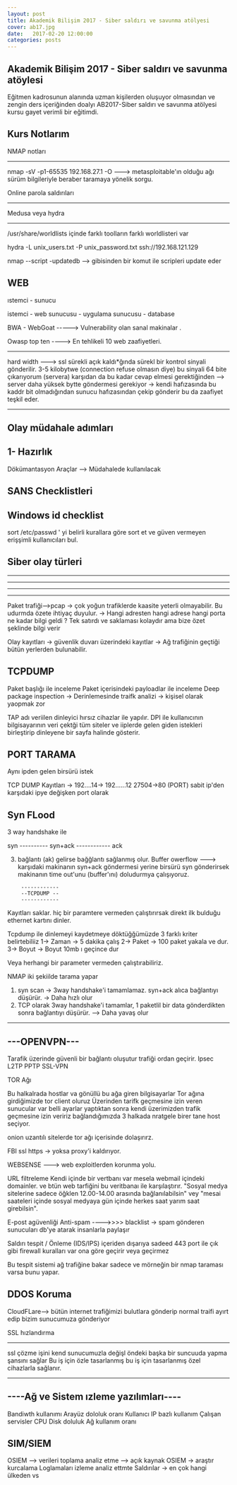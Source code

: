 ```yaml
---
layout: post
title: Akademik Bilişim 2017 - Siber saldırı ve savunma atölyesi
cover: ab17.jpg
date:   2017-02-20 12:00:00
categories: posts
---
```


## Akademik Bilişim 2017 - Siber saldırı ve savunma atöylesi 
Eğitmen kadrosunun alanında uzman kişilerden oluşuyor olmasından ve zengin ders içeriğinden doalyı AB2017-Siber saldırı ve savunma atölyesi kursu gayet verimli bir eğitimdi.
## Kurs Notlarım


NMAP notları
______________________


nmap -sV  -p1-65535 192.168.27.1 -O  ---> metasploitable'ın olduğu ağı sürüm bilgileriyle beraber taramaya yönelik sorgu.



Online parola saldırıları 

------------------------
Medusa veya hydra 
________
/usr/share/worldlists içinde farklı toolların farklı worldlisteri var 

hydra -L unix_users.txt -P unix_password.txt ssh://192.168.121.129


nmap --script -updatedb --> gibisinden bir komut ile scripleri update eder


WEB
----------

ıstemci - sunucu 

istemci  -  web sunucusu - uygulama sunucusu - database 

BWA - WebGoat -----> Vulnerability olan sanal makinalar .

Owasp top ten ----> En tehlikeli 10 web zaafiyetleri.
_____________________________________________________________________________________________________________
hard width
---> ssl sürekli açık kaldı*ğında sürekl bir kontrol sinyali gönderilir.
3-5 kilobytwe (connection refuse olmasın diye)
bu sinyali 64 bite çıkarıyorum (servera) karşıdan da bu kadar cevap elmesi gerektiğinden 
--> server daha yüksek bytte göndermesi gerekiyor 
-> kendi hafızasında bu kaddr bit olmadığından sunucu hafızasından çekip gönderir bu da zaafiyet teşkil eder.
_____________________________________________________________________________________________________________


Olay müdahale adımları 
----------------------
1- Hazırlık
-----------
Dökümantasyon 
Araçlar --> Müdahalede kullanılacak


SANS Checklistleri
------------------
Windows id checklist
---

sort /etc/passwd ' yi belirli kurallara göre sort et ve güven vermeyen erişşimli kullanıcıları bul.

Siber olay türleri 
-----------------
-----------------
-----------------
-----------------
-----------------


Paket trafiği-->pcap  -> çok yoğun trafiklerde kaasite yeterli olmayabilir.
Bu udurmda özete ihtiyaç duyulur. -> Hangi adresten hangi adrese hangi porta ne kadar bilgi geldi ? Tek satırdı ve saklaması kolaydır ama bize özet şeklinde bilgi verir

Olay kayıtları -> güvenlik duvarı üzerindeki kayıtlar -> Ağ trafiğinin geçtiği bütün yerlerden bulunabilir.




TCPDUMP 
-----------
Paket başlığı ile inceleme 
Paket içerisindeki payloadlar  ile inceleme
Deep package inspection -> Derinlemesinde traifk analizi -> kişisel olarak yaopmak zor


TAP adı veriilen dinleyici hırsız cihazlar ile yapılır.
DPI ile kullanıcının bilgisayarının veri çektği tüm siteler ve iiplerde gelen giden istekleri birleştirip dinleyene bir sayfa halinde gösterir.


PORT TARAMA
------------
Aynı ipden gelen birsürü istek 


TCP DUMP Kayıtları
-> 192....14-> 192......12     27504->80 (PORT)
sabit ip'den karşıdaki ipye değişken port olarak

Syn FLood 
---------
3 way handshake ile 

syn ----------  syn+ack  ------------ ack


3. bağlantı (ak) gelirse bağğlantı sağlanmış olur.
Buffer owerflow ---> karşıdaki makinanın syn+ack göndermesi yerine birsürü syn gönderirsek makinanın time out'unu (buffer'ını) doludurmya çalışıyoruz.


		------------
		--TCPDUMP --
		------------
Kayıtları saklar.
hiç bir paramtere vermeden çalıştırırsak direkt ilk bulduğu ethernet kartını dinler.

Tcpdump ile dinlemeyi kaydetmeye döktüğğümüzde 3 farklı kriter belirtebiliiz
1-> Zaman -> 5 dakika çalış
2-> Paket -> 100 paket yakala ve dur.
3-> Boyut -> Boyut 10mb ı geçince dur

Veya herhangi bir parameter vermeden çalıştırabiliriz.



NMAP iki şekiilde tarama yapar 
1) syn scan -> 3way handshake'i tamamlamaz. syn+ack alıca bağlantıyı düşürür. -> Daha hızlı olur 
2) TCP olarak 3way handshake'i tamamlar, 1 paketlil bir data gönderdikten sonra bağlantıyı düşürür. --> Daha yavaş olur


-------------
---OPENVPN---
-------------

Tarafik üzerinde güvenli bir bağlantı oluşutur trafiği ordan geçirir.
Ipsec
L2TP
PPTP
SSL-VPN


TOR Ağı

Bu halkalrada hostlar va gönüllü bu ağa giren bilgisayarlar
Tor ağına girdiğimizde tor client oluruz
Üzerinden tarifk geçmesine izin veren sunucular var belli ayarlar yaptıktan sonra kendi üzerimizden trafik geçmesine izin veririz
bağlandığımızda 3 halkada nratgele birer tane host seçiyor.

onion uzantılı sitelerde tor ağı içerisinde dolaşırırz.



FBI 
ssl
https -> yoksa 
proxy'i kaldırıyor.


WEBSENSE  ---> web exploitlerden korunma yolu.


URL filtreleme
Kendi içinde bir vertbanı var mesela webmail içindeki domainler.
ve btün web tarfiğini bu veritbanaı ile karşılaştırır.
"Sosyal medya sitelerine sadece öğklen 12.00-14.00 arasında bağlanılabilsin"
vey "mesai saateleri içinde sosyal medyaya gün içinde herkes saat yarım saat girebilsin".


E-post agüvenliği
Anti-spam ---->>>> blacklist -> spam gönderen sunucuları db'ye atarak insanlarla paylaşır

Saldırı tespit / Önleme (IDS/IPS)
içeriden dışarıya sadeed 443 port ile çık gibi firewall kuralları var 
ona göre geçirir veya geçirmez

Bu tespit sistemi ağ trafiğine bakar sadece ve mörneğin bir nmap taraması varsa bunu yapar.

DDOS Koruma
-----------
CloudFLare--> bütün internet trafiğimizi bulutlara gönderip normal traifi ayırt edip bizim sunucumuza gönderiyor 


SSL hızlandırma

---------------
ssl çözme işini kend sunucumuzla değişl öndeki başka bir suncuuda yapma şansını  sağlar
Bu iş için özle tasarlanmış bu iş için tasarlanmış özel cihazlarla sağlanır.

---------------------------------------
----Ağ ve Sistem ızleme yazılımları----
--------------------------------------
Bandiwth kullanımı
Arayüz dololuk oranı
Kullanıcı IP bazlı kullanım
Çalışan servisler
CPU
Disk doluluk 
Ağ kullanım oranı



SIM/SIEM
-----
OSIEM --> verileri toplama analiz etme --> açık kaynak
OSIEM -> araştır kurcalama
Loglamaları izleme analiz ettmte
 Saldırılar -> en çok hangi ülkeden  vs
